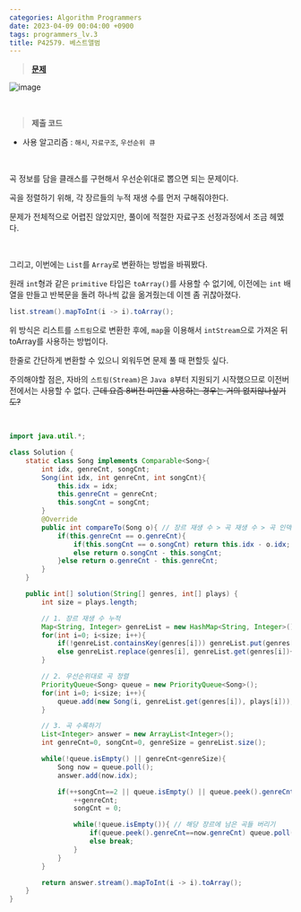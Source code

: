```yaml
---
categories: Algorithm Programmers
date: 2023-04-09 00:04:00 +0900
tags: programmers_lv.3
title: P42579. 베스트앨범
---
```


> **[문제](https://school.programmers.co.kr/learn/courses/30/lessons/42579)**

![image](https://user-images.githubusercontent.com/80896077/230755678-d45ceffa-155a-4009-88b2-ee7b0b0fa8fa.png)

<br>

> **제출 코드**

- 사용 알고리즘 : `해시`, `자료구조`, `우선순위 큐`

<br>

곡 정보를 담을 클래스를 구현해서 우선순위대로 뽑으면 되는 문제이다.

곡을 정렬하기 위해, 각 장르들의 누적 재생 수를 먼저 구해줘야한다.

문제가 전체적으로 어렵진 않았지만, 풀이에 적절한 자료구조 선정과정에서 조금 헤멨다.

<br>

그리고, 이번에는 `List`를 `Array`로 변환하는 방법을 바꿔봤다.

원래 `int`형과 같은 `primitive` 타입은 `toArray()`를 사용할 수 없기에, 이전에는 `int` 배열을 만들고 반복문을 돌려 하나씩 값을 옮겨줬는데 이젠 좀 귀찮아졌다.

```java
list.stream().mapToInt(i -> i).toArray();
```

위 방식은 리스트를 `스트림`으로 변환한 후에, `map`을 이용해서 `intStream`으로 가져온 뒤 toArray를 사용하는 방법이다.

한줄로 간단하게 변환할 수 있으니 외워두면 문제 풀 때 편할듯 싶다.

주의해야할 점은, 자바의 `스트림(Stream)`은 `Java 8`부터 지원되기 시작했으므로 이전버전에서는 사용할 수 없다. ~~근데 요즘 8버전 미만을 사용하는 경우는 거의 없지않나싶기도?~~

<br>

```java
import java.util.*;

class Solution {
    static class Song implements Comparable<Song>{
        int idx, genreCnt, songCnt;
        Song(int idx, int genreCnt, int songCnt){
            this.idx = idx;
            this.genreCnt = genreCnt;
            this.songCnt = songCnt;
        }
        @Override
        public int compareTo(Song o){ // 장르 재생 수 > 곡 재생 수 > 곡 인덱스 순서로 정렬
            if(this.genreCnt == o.genreCnt){
                if(this.songCnt == o.songCnt) return this.idx - o.idx;
                else return o.songCnt - this.songCnt;
            }else return o.genreCnt - this.genreCnt;
        }
    }

    public int[] solution(String[] genres, int[] plays) {
        int size = plays.length;

        // 1. 장르 재생 수 누적
        Map<String, Integer> genreList = new HashMap<String, Integer>();
        for(int i=0; i<size; i++){
            if(!genreList.containsKey(genres[i])) genreList.put(genres[i], plays[i]);
            else genreList.replace(genres[i], genreList.get(genres[i])+plays[i]);
        }

        // 2. 우선순위대로 곡 정렬
        PriorityQueue<Song> queue = new PriorityQueue<Song>();
        for(int i=0; i<size; i++){
            queue.add(new Song(i, genreList.get(genres[i]), plays[i]));
        }

        // 3. 곡 수록하기
        List<Integer> answer = new ArrayList<Integer>();
        int genreCnt=0, songCnt=0, genreSize = genreList.size();

        while(!queue.isEmpty() || genreCnt<genreSize){
            Song now = queue.poll();
            answer.add(now.idx);

            if(++songCnt==2 || queue.isEmpty() || queue.peek().genreCnt!=now.genreCnt){
                ++genreCnt;
                songCnt = 0;

                while(!queue.isEmpty()){ // 해당 장르에 남은 곡들 버리기
                    if(queue.peek().genreCnt==now.genreCnt) queue.poll();
                    else break;
                }
            }
        }

        return answer.stream().mapToInt(i -> i).toArray();
    }
}
```
